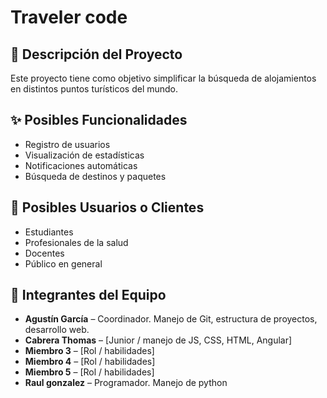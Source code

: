 # Traveler code 

## 🧩 Descripción del Proyecto
Este proyecto tiene como objetivo simplificar la búsqueda de alojamientos en distintos puntos turísticos del mundo.

## ✨ Posibles Funcionalidades
- Registro de usuarios
- Visualización de estadísticas
- Notificaciones automáticas
- Búsqueda de destinos y paquetes
  

## 🎯 Posibles Usuarios o Clientes
- Estudiantes
- Profesionales de la salud
- Docentes
- Público en general

## 👥 Integrantes del Equipo
- **Agustín García** –  Coordinador. Manejo de Git, estructura de proyectos, desarrollo web.
- **Cabrera Thomas** –  [Junior / manejo de JS, CSS, HTML, Angular]
- **Miembro 3** –  [Rol / habilidades]
- **Miembro 4** –  [Rol / habilidades]
- **Miembro 5** –  [Rol / habilidades]
- **Raul gonzalez** –  Programador. Manejo de python

